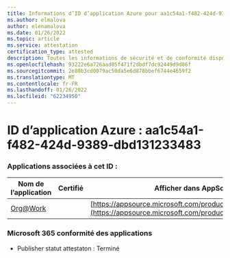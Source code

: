 ```yaml
---
title: Informations d’ID d’application Azure pour aa1c54a1-f482-424d-9389-dbd131233483
ms.author: elmalova
author: elenamalova
ms.date: 01/26/2022
ms.topic: article
ms.service: attestation
certification_type: attested
description: Toutes les informations de sécurité et de conformité disponibles pour aa1c54a1-f482-424d-9389-dbd131233483.
ms.openlocfilehash: 93222e6a726aad05f471f2dbdf7dc92449d9d86f
ms.sourcegitcommit: 2e80b3cd0079ac50da5e6d878bbef6744e4659f2
ms.translationtype: MT
ms.contentlocale: fr-FR
ms.lasthandoff: 01/26/2022
ms.locfileid: "62234950"
---
```

# <a name="azure-app-id-aa1c54a1-f482-424d-9389-dbd131233483"></a>ID d’application Azure : aa1c54a1-f482-424d-9389-dbd131233483


### <a name="apps-associated-with-this-id"></a>Applications associées à cet ID :
| **Nom de l’application** | **Certifié** | **Afficher dans AppSource** |
|--------------|---------------|-----------------------|
| [Org@Work](https://docs.microsoft.com/microsoft-365-app-certification/forward/WA200002461) |  | [https://appsource.microsoft.com/product/office/WA200002461](https://appsource.microsoft.com/product/office/WA200002461) |

### <a name="microsoft-365-app-compliance-status"></a>Microsoft 365 conformité des applications
- Publisher statut attestaton : Terminé
